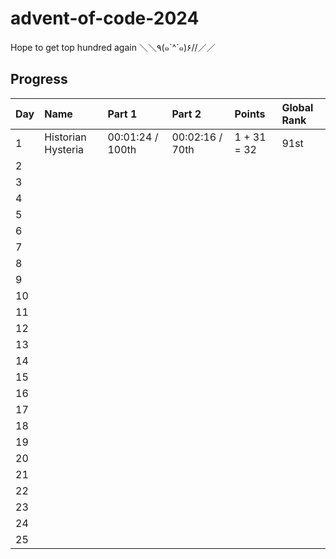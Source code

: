 # advent-of-code-2024

Hope to get top hundred again ＼＼٩(๑`^´๑)۶//／／

## Progress

| Day | Name               | Part 1           | Part 2          | Points      | Global Rank |
| --- | :----------------- | :--------------- | :-------------- | :---------- | :---------- |
| 1   | Historian Hysteria | 00:01:24 / 100th | 00:02:16 / 70th | 1 + 31 = 32 | 91st        |
| 2   |                    |                  |                 |             |             |
| 3   |                    |                  |                 |             |             |
| 4   |                    |                  |                 |             |             |
| 5   |                    |                  |                 |             |             |
| 6   |                    |                  |                 |             |             |
| 7   |                    |                  |                 |             |             |
| 8   |                    |                  |                 |             |             |
| 9   |                    |                  |                 |             |             |
| 10  |                    |                  |                 |             |             |
| 11  |                    |                  |                 |             |             |
| 12  |                    |                  |                 |             |             |
| 13  |                    |                  |                 |             |             |
| 14  |                    |                  |                 |             |             |
| 15  |                    |                  |                 |             |             |
| 16  |                    |                  |                 |             |             |
| 17  |                    |                  |                 |             |             |
| 18  |                    |                  |                 |             |             |
| 19  |                    |                  |                 |             |             |
| 20  |                    |                  |                 |             |             |
| 21  |                    |                  |                 |             |             |
| 22  |                    |                  |                 |             |             |
| 23  |                    |                  |                 |             |             |
| 24  |                    |                  |                 |             |             |
| 25  |                    |                  |                 |             |             |
